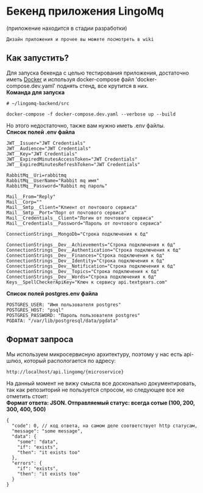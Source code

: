 # Бекенд приложения LingoMq
(приложение находится в стадии разработки) 

```
Дизайн приложения и прочее вы можете посмотреть в wiki
```

## Как запустить?
Для запуска бекенда с целью тестирования приложения, достаточно иметь [Docker](https://www.docker.com/products/docker-desktop/) и используя docker-compose файл 'docker-compose.dev.yaml' поднять стенд,  все крутится в них. <br/>
<b>Команда для запуска</b>
```
# ~/lingomq-backend/src

docker-compose -f docker-compose.dev.yaml --verbose up --build
```
Но этого недостаточно, также вам нужно иметь .env файлы.<br/>
<b>Список полей .env файла</b>
```
JWT__Issuer="JWT Credentials"
JWT__Audience="JWT Credentials"
JWT__Key="JWT Credentials"
JWT__ExpiredMinutesAccessToken="JWT Credentials"
JWT__ExpiredMinutesRefreshToken="JWT Credentials"

RabbitMq__Uri=rabbitmq
RabbitMq__UserName="Rabbit mq имя"
RabbitMq__Password="Rabbit mq пароль"

Mail__From="Reply"
Mail__Corp=""
Mail__Smtp__Client="Клиент от почтового сервиса"
Mail__Smtp__Port="Порт от почтового сервиса"
Mail__Credentials__Client="Логин от почтового сервиса"
Mail__Credentials__Password="Пароль от почтового сервиса"

ConnectionStrings__MongoDb="Строка подключения к бд"

ConnectionStrings__Dev__Achievements="Строка подключения к бд"
ConnectionStrings__Dev__Authentication="Строка подключения к бд"
ConnectionStrings__Dev__Finances="Строка подключения к бд"
ConnectionStrings__Dev__Identity="Строка подключения к бд"
ConnectionStrings__Dev__Notification="Строка подключения к бд"
ConnectionStrings__Dev__Topics="Строка подключения к бд"
ConnectionStrings__Dev__Words="Строка подключения к бд"
Keys__SpellCheckerApiKey="Ключ к сервису api.textgears.com"

```
<b>Список полей postgres.env файла</b>
```
POSTGRES_USER: "Имя пользователя postgres"
POSTGRES_HOST: "psql"
POSTGRES_PASSWORD: "Пароль пользователя postgres"
PGDATA: "/var/lib/postgresql/data/pgdata"
```

## Формат запроса
Мы используем микросервисную архитектуру, поэтому у нас есть api-шлюз, который распологается по адресу:
```
http://localhost/api.lingomq/{microservice}
```
На данный момент не вижу смысла все досконально документировать, так как репозиторий не пользуется спросом, но следующее все же отметить стоит:<br/>
<b>Формат ответа: JSON. Отправляемый статус: всегда сотые (100, 200, 300, 400, 500)</b>
```
{
  "code": 0, // код ответа, на самом деле соответствует http статусам,
  "message": "some message",
  "data": {
    "some": "data",
    "if": "exists",
    "then": "it exists too"
  },
  "errors": {
    "if": "exists",
    "then": "it exists too"
  }
}
```

